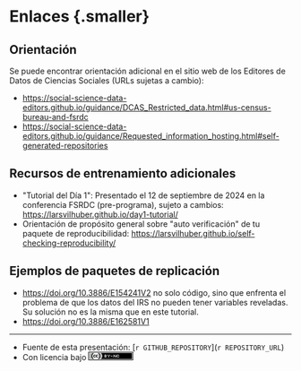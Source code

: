 # Enlaces {.smaller}

## Orientación

Se puede encontrar orientación adicional en el sitio web de los Editores de Datos de Ciencias Sociales (URLs sujetas a cambio):

-   <https://social-science-data-editors.github.io/guidance/DCAS_Restricted_data.html#us-census-bureau-and-fsrdc>
-   <https://social-science-data-editors.github.io/guidance/Requested_information_hosting.html#self-generated-repositories>

## Recursos de entrenamiento adicionales

- "Tutorial del Día 1": Presentado el 12 de septiembre de 2024 en la conferencia FSRDC (pre-programa), sujeto a cambios: <https://larsvilhuber.github.io/day1-tutorial/>
- Orientación de propósito general sobre "auto verificación" de tu paquete de reproducibilidad: <https://larsvilhuber.github.io/self-checking-reproducibility/>

## Ejemplos de paquetes de replicación

-    <https://doi.org/10.3886/E154241V2> no solo código, sino que enfrenta el problema de que los datos del IRS no pueden tener variables reveladas. Su solución no es la misma que en este tutorial.
-    <https://doi.org/10.3886/E162581V1> 

---


- Fuente de esta presentación:  [`r GITHUB_REPOSITORY`](`r REPOSITORY_URL`)
- Con licencia bajo [![CC BY-NC 4.0](/images/cc-by-nc-80x15.png)](https://creativecommons.org/licenses/by-nc/4.0/)
